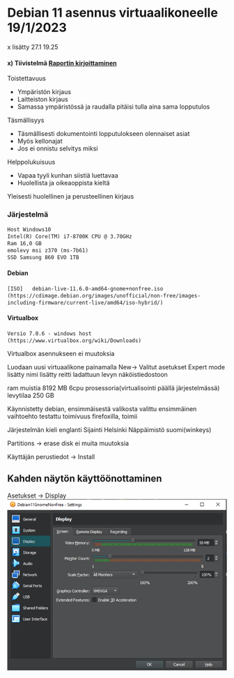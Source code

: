 # Debian 11 asennus virtuaalikoneelle 19/1/2023

x lisätty 27.1 19.25

#### x) Tiivistelmä [Raportin kirjoittaminen](https://terokarvinen.com/2006/raportin-kirjoittaminen-4/)
Toistettavuus

   - Ympäristön kirjaus
   - Laitteiston kirjaus
   - Samassa ympäristössä ja raudalla pitäisi tulla aina sama lopputulos
    
Täsmällisyys

   - Täsmällisesti dokumentointi lopputulokseen olennaiset asiat
   - Myös kellonajat
   - Jos ei onnistu selvitys miksi
    
Helppolukuisuus

   - Vapaa tyyli kunhan siistiä luettavaa
   - Huolellista ja oikeaoppista kieltä
    
Yleisesti huolellinen ja perusteellinen kirjaus

### Järjestelmä
    Host Windows10
    Intel(R) Core(TM) i7-8700K CPU @ 3.70GHz
    Ram 16,0 GB
    emolevy msi z370 (ms-7b61)
    SSD Samsung 860 EVO 1TB

#### Debian 

    [ISO]	debian-live-11.6.0-amd64-gnome+nonfree.iso (https://cdimage.debian.org/images/unofficial/non-free/images-including-firmware/current-live/amd64/iso-hybrid/)

#### Virtualbox

    Versio 7.0.6 - windows host (https://www.virtualbox.org/wiki/Downloads)
    
Virtualbox asennukseen ei muutoksia

Luodaan uusi virtuaalikone painamalla New->
Valitut asetukset
Expert mode
lisätty nimi
lisätty reitti ladattuun levyn näköistiedostoon

ram muistia 8192 MB
6cpu prosessoria(virtualisointi päällä järjestelmässä)
levytilaa 250 GB

Käynnistetty debian, ensimmäisestä valikosta valittu ensimmäinen vaihtoehto
testattu toimivuus firefoxilla, toimii

Järjestelmän kieli englanti 
Sijainti Helsinki
Näppäimistö suomi(winkeys)

Partitions -> erase disk ei muita muutoksia

Käyttäjän perustiedot
-> Install

## Kahden näytön käyttöönottaminen

Asetukset ->
    Display 
    ![](Pictures/Videomemory+Monitorcount.PNG)
    

